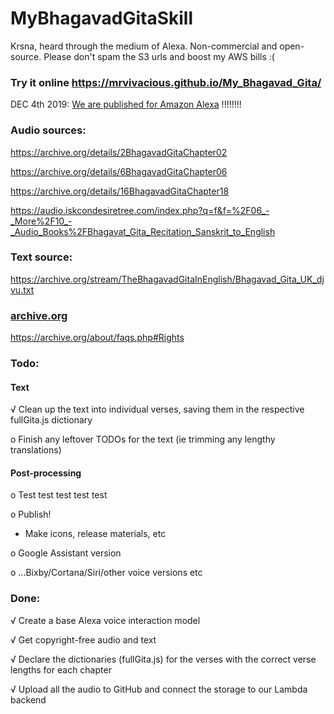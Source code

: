 # MyBhagavadGitaSkill
Krsna, heard through the medium of Alexa. Non-commercial and open-source. Please don't spam the S3 urls and boost my AWS bills :(

### Try it online https://mrvivacious.github.io/My_Bhagavad_Gita/


DEC 4th 2019: [We are published for Amazon Alexa](https://www.amazon.com/dp/B0828YQ2GW/ref=sr_1_fkmr0_1) !!!!!!!!

### Audio sources:

https://archive.org/details/2BhagavadGitaChapter02

https://archive.org/details/6BhagavadGitaChapter06

https://archive.org/details/16BhagavadGitaChapter18

https://audio.iskcondesiretree.com/index.php?q=f&f=%2F06_-_More%2F10_-_Audio_Books%2FBhagavat_Gita_Recitation_Sanskrit_to_English

### Text source:

https://archive.org/stream/TheBhagavadGitaInEnglish/Bhagavad_Gita_UK_djvu.txt

### [archive.org](https://archive.org/about/faqs.php#Rights)

https://archive.org/about/faqs.php#Rights

### Todo:

#### Text

√ Clean up the text into individual verses, saving them in the respective fullGita.js dictionary

o Finish any leftover TODOs for the text (ie trimming any lengthy translations)

#### Post-processing

o Test test test test test

o Publish!

+ Make icons, release materials, etc

o Google Assistant version

o ...Bixby/Cortana/Siri/other voice versions etc


### Done:
√ Create a base Alexa voice interaction model

√ Get copyright-free audio and text

√ Declare the dictionaries (fullGita.js) for the verses with the correct verse lengths for each chapter

√ Upload all the audio to GitHub and connect the storage to our Lambda backend
